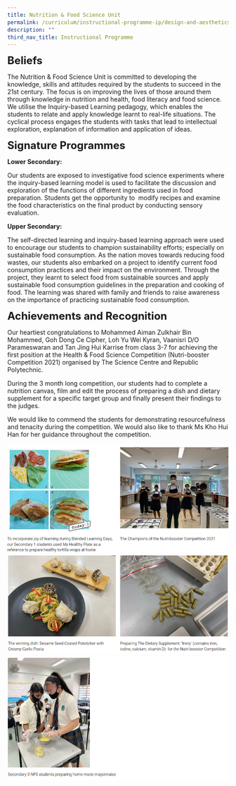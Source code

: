 ```yaml
---
title: Nutrition & Food Science Unit
permalink: /curriculum/instructional-programme-ip/design-and-aesthetics/nutrition-and-food-science-unit/
description: ""
third_nav_title: Instructional Programme
---
```


**<font size=5>Beliefs</font>**

The Nutrition & Food Science Unit is committed to developing the knowledge, skills and attitudes required by the students to succeed in the  21st century. The focus is on improving the lives of those around them through knowledge in nutrition and health, food literacy and food science. We utilise the Inquiry-based Learning pedagogy, which enables the students to relate and apply knowledge learnt to real-life situations. The cyclical process engages the students with tasks that lead to intellectual exploration, explanation of information and application of ideas.

  
**<font size=5>Signature Programmes</font>**

**Lower Secondary:** 

Our students are exposed to investigative food science experiments where the inquiry-based learning model is used to facilitate the discussion and exploration of the functions of different ingredients used in food preparation. Students get the opportunity to  modify recipes and examine the food characteristics on the final product by conducting sensory evaluation.     

**Upper Secondary:** 

The self-directed learning and inquiry-based learning approach were used to encourage our students to champion sustainability efforts; especially on sustainable food consumption. As the nation moves towards reducing food wastes, our students also embarked on a project to identify current food consumption practices and their impact on the environment. Through the project, they learnt to select food from sustainable sources and apply sustainable food consumption guidelines in the preparation and cooking of food. The learning was shared with family and friends to raise awareness on the importance of practicing sustainable food consumption.

  
**<font size=5>Achievements and Recognition</font>**

Our heartiest congratulations to Mohammed Aiman Zulkhair Bin Mohammed, Goh Dong Ce Cipher, Loh Yu Wei Kyran, Vaanisri D/O Parameswaran and Tan Jing Hui Karrise from class 3-7 for achieving the first position at the Health & Food Science Competition (Nutri-booster Competition 2021) organised by The Science Centre and Republic Polytechnic.  
  

During the 3 month long competition, our students had to complete a nutrition canvas, film and edit the process of preparing a dish and dietary supplement for a specific target group and finally present their findings to the judges.

  

We would like to commend the students for demonstrating resourcefulness and tenacity during the competition. We would also like to thank Ms Kho Hui Han for her guidance throughout the competition.


![](/images/Curriculum/Food%20Nutrition%201.png)
![](/images/Curriculum/Food%20Nutrition%202.png)
![](/images/Curriculum/Food%20Nutrition%203.png)